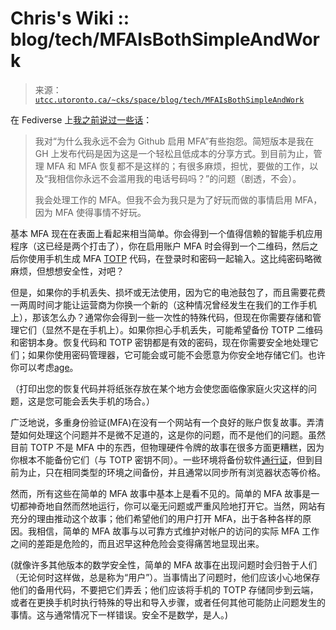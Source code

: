 <!--yml

类别：未分类

日期：2024-05-27 14:41:47

-->

# Chris's Wiki :: blog/tech/MFAIsBothSimpleAndWork

> 来源：[`utcc.utoronto.ca/~cks/space/blog/tech/MFAIsBothSimpleAndWork`](https://utcc.utoronto.ca/~cks/space/blog/tech/MFAIsBothSimpleAndWork)

在 Fediverse 上[我之前说过一些话](https://mastodon.social/@cks/111564970574073609)：

> 我对“为什么我永远不会为 Github 启用 MFA”有些抱怨。简短版本是我在 GH 上发布代码是因为这是一个轻松且低成本的分享方式。到目前为止，管理 MFA 和 MFA 恢复都不是这样的；有很多麻烦，担忧，要做的工作，以及“我相信你永远不会滥用我的电话号码吗？”的问题（剧透，不会）。
> 
> 我会处理工作的 MFA。但我不会为我只是为了好玩而做的事情启用 MFA，因为 MFA 使得事情不好玩。

基本 MFA 现在在表面上看起来相当简单。你会得到一个值得信赖的智能手机应用程序（这已经是两个打击了），你在启用账户 MFA 时会得到一个二维码，然后之后你使用手机生成 MFA [TOTP](https://en.wikipedia.org/wiki/Time-based_one-time_password) 代码，在登录时和密码一起输入。这比纯密码略微麻烦，但想想安全性，对吧？

但是，如果你的手机丢失、损坏或无法使用，因为它的电池鼓包了，而且需要花费一两周时间才能让运营商为你换一个新的（这种情况曾经发生在我们的工作手机上），那该怎么办？通常你会得到一些一次性的特殊代码，但现在你需要存储和管理它们（显然不是在手机上）。如果你担心手机丢失，可能希望备份 TOTP 二维码和密钥本身。恢复代码和 TOTP 密钥都是有效的密码，现在你需要安全地处理它们；如果你使用密码管理器，它可能会或可能不会愿意为你安全地存储它们。也许你可以考虑[age](https://age-encryption.org/)。

（打印出您的恢复代码并将纸张存放在某个地方会使您面临像家庭火灾这样的问题，这是您可能会丢失手机的场合。）

广泛地说，多重身份验证(MFA)在没有一个网站有一个良好的账户恢复故事。弄清楚如何处理这个问题并不是微不足道的，这是你的问题，而不是他们的问题。虽然目前 TOTP 不是 MFA 中的东西，但物理硬件令牌的故事在很多方面更糟糕，因为你根本不能备份它们（与 TOTP 密钥不同）。一些环境将备份软件[通行证](https://en.wikipedia.org/wiki/WebAuthn)，但到目前为止，只在相同类型的环境之间备份，并且通常以同步所有浏览器状态等价格。

然而，所有这些在简单的 MFA 故事中基本上是看不见的。简单的 MFA 故事是一切都神奇地自然而然地运行，你可以毫无问题或严重风险地打开它。当然，网站有充分的理由推动这个故事；他们希望他们的用户打开 MFA，出于各种各样的原因。我相信，简单的 MFA 故事与以可靠方式维护对帐户的访问的实际 MFA 工作之间的差距是危险的，而且迟早这种危险会变得痛苦地显现出来。

(就像许多其他版本的数学安全性，简单的 MFA 故事在出现问题时会归咎于人们（无论何时这样做，总是称为“用户”）。当事情出了问题时，他们应该小心地保存他们的备用代码，不要把它们弄丢；他们应该将手机的 TOTP 存储同步到云端，或者在更换手机时执行特殊的导出和导入步骤，或者任何其他可能防止问题发生的事情。这与通常情况下一样错误。安全不是数学，是人。)
